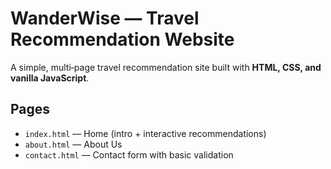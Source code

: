 # WanderWise — Travel Recommendation Website

A simple, multi‑page travel recommendation site built with **HTML, CSS, and vanilla JavaScript**.

## Pages
- `index.html` — Home (intro + interactive recommendations)
- `about.html` — About Us
- `contact.html` — Contact form with basic validation

